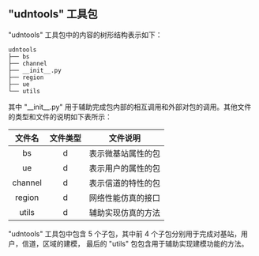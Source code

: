 ## "udntools" 工具包

"udntools" 工具包中的内容的树形结构表示如下：

```
udntools
├── bs
├── channel
├── __init__.py
├── region
├── ue
└── utils
```

其中 "\_\_init\_\_.py" 用于辅助完成包内部的相互调用和外部对包的调用。其他文件的类型和文件的说明如下表所示：

|  文件名  |文件类型|   文件说明      |
|:-------:|:-----:|:-------------:|
|    bs   |   d   |表示微基站属性的包|
|    ue   |   d   |表示用户的属性的包|
|  channel|   d   |表示信道的特性的包|
|  region |   d   |网络性能仿真的接口|
|  utils  |   d   |辅助实现仿真的方法|

"udntools" 工具包中包含 5 个子包，其中前 4 个子包分别用于完成对基站，用户，信道，区域的建模，
最后的 "utils" 包包含用于辅助实现建模功能的方法。
